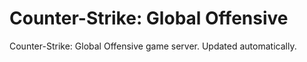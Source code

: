 # Counter-Strike: Global Offensive

Counter-Strike: Global Offensive game server. Updated automatically.